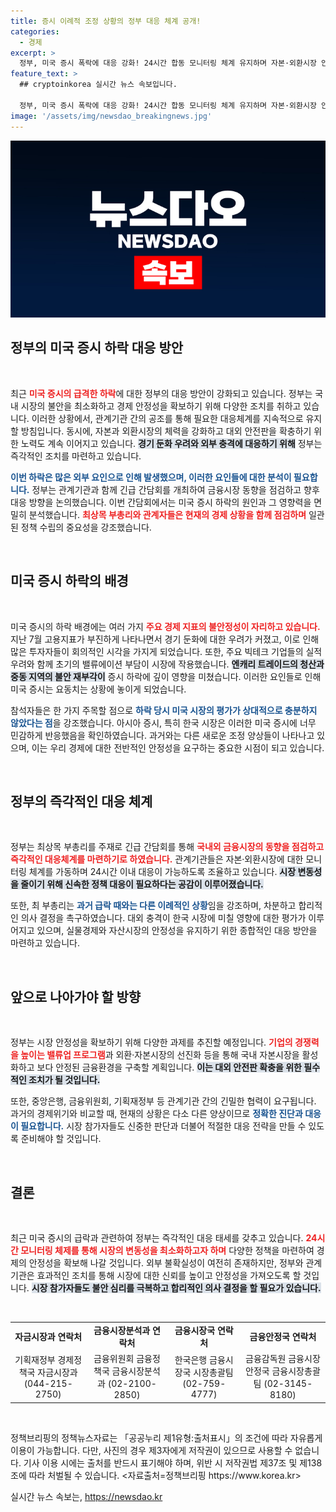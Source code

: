 ```yaml
---
title: 증시 이례적 조정 상황의 정부 대응 체계 공개!
categories:
  - 경제
excerpt: >
  정부, 미국 증시 폭락에 대응 강화! 24시간 합동 모니터링 체계 유지하며 자본·외환시장 안정화에 총력. 과도한 불안심리 경계 강조. 새로운 경제 회복 흐름을 어떻게 이어갈까? 클릭해서 자세히 알아보세요!
feature_text: >
  ## cryptoinkorea 실시간 뉴스 속보입니다.

  정부, 미국 증시 폭락에 대응 강화! 24시간 합동 모니터링 체계 유지하며 자본·외환시장 안정화에 총력. 과도한 불안심리 경계 강조. 새로운 경제 회복 흐름을 어떻게 이어갈까? 클릭해서 자세히 알아보세요!
image: '/assets/img/newsdao_breakingnews.jpg'
---
```


<p><img src="/assets/img/newsdao_breakingnews.jpg" alt="cryptoinkorea 속보" /></p>

<h2 data-ke-size="size26">정부의 미국 증시 하락 대응 방안</h2>

<p data-ke-size="size16">&nbsp;</p> 

<p>최근 <b><span style="color: #ee2323;">미국 증시의 급격한 하락</span></b>에 대한 정부의 대응 방안이 강화되고 있습니다. 정부는 국내 시장의 불안을 최소화하고 경제 안정성을 확보하기 위해 다양한 조치를 취하고 있습니다. 이러한 상황에서, 관계기관 간의 공조를 통해 필요한 대응체계를 지속적으로 유지할 방침입니다. 동시에, 자본과 외환시장의 체력을 강화하고 대외 안전판을 확충하기 위한 노력도 계속 이어지고 있습니다. <b><span style="background-color: #21538527;">경기 둔화 우려와 외부 충격에 대응하기 위해</span></b> 정부는 즉각적인 조치를 마련하고 있습니다. </p>

<p><b><span style="color: #1a5490;">이번 하락은 많은 외부 요인으로 인해 발생했으며, 이러한 요인들에 대한 분석이 필요합니다.</span></b> 정부는 관계기관과 함께 긴급 간담회를 개최하여 금융시장 동향을 점검하고 향후 대응 방향을 논의했습니다. 이번 간담회에서는 미국 증시 하락의 원인과 그 영향력을 면밀히 분석했습니다. <b><span style="color: #ee2323;">최상목 부총리와 관계자들은 현재의 경제 상황을 함께 점검하며</span></b> 일관된 정책 수립의 중요성을 강조했습니다.</p>

<p data-ke-size="size16">&nbsp;</p> 

<h2 data-ke-size="size26">미국 증시 하락의 배경</h2>

<p data-ke-size="size16">&nbsp;</p> 

<p>미국 증시의 하락 배경에는 여러 가지 <b><span style="color: #ee2323;">주요 경제 지표의 불안정성이 자리하고 있습니다.</span></b> 지난 7월 고용지표가 부진하게 나타나면서 경기 둔화에 대한 우려가 커졌고, 이로 인해 많은 투자자들이 회의적인 시각을 가지게 되었습니다. 또한, 주요 빅테크 기업들의 실적 우려와 함께 초기의 밸류에이션 부담이 시장에 작용했습니다. <b><span style="background-color: #21538527;">엔캐리 트레이드의 청산과 중동 지역의 불안 재부각이</span></b> 증시 하락에 깊이 영향을 미쳤습니다. 이러한 요인들로 인해 미국 증시는 요동치는 상황에 놓이게 되었습니다.</p>

<p>참석자들은 한 가지 주목할 점으로 <b><span style="color: #1a5490;">하락 당시 미국 시장의 평가가 상대적으로 충분하지 않았다는 점</span></b>을 강조했습니다. 아시아 증시, 특히 한국 시장은 이러한 미국 증시에 너무 민감하게 반응했음을 확인하였습니다. 과거와는 다른 새로운 조정 양상들이 나타나고 있으며, 이는 우리 경제에 대한 전반적인 안정성을 요구하는 중요한 시점이 되고 있습니다.</p>

<p data-ke-size="size16">&nbsp;</p>

<h2 data-ke-size="size26">정부의 즉각적인 대응 체계</h2>

<p data-ke-size="size16">&nbsp;</p> 

<p>정부는 최상목 부총리를 주재로 긴급 간담회를 통해 <b><span style="color: #ee2323;">국내외 금융시장의 동향을 점검하고 즉각적인 대응체계를 마련하기로 하였습니다.</span></b> 관계기관들은 자본·외환시장에 대한 모니터링 체계를 가동하며 24시간 이내 대응이 가능하도록 조율하고 있습니다. <b><span style="background-color: #21538527;">시장 변동성을 줄이기 위해 신속한 정책 대응이 필요하다는 공감이 이루어졌습니다.</span></b></p>

<p>또한, 최 부총리는 <b><span style="color: #1a5490;">과거 급락 때와는 다른 이례적인 상황</span></b>임을 강조하며, 차분하고 합리적인 의사 결정을 촉구하였습니다. 대외 충격이 한국 시장에 미칠 영향에 대한 평가가 이루어지고 있으며, 실물경제와 자산시장의 안정성을 유지하기 위한 종합적인 대응 방안을 마련하고 있습니다. </p>

<p data-ke-size="size16">&nbsp;</p>

<h2 data-ke-size="size26">앞으로 나아가야 할 방향</h2>

<p data-ke-size="size16">&nbsp;</p> 

<p>정부는 시장 안정성을 확보하기 위해 다양한 과제를 추진할 예정입니다. <b><span style="color: #ee2323;">기업의 경쟁력을 높이는 밸류업 프로그램</span></b>과 외환·자본시장의 선진화 등을 통해 국내 자본시장을 활성화하고 보다 안정된 금융환경을 구축할 계획입니다. <b><span style="background-color: #21538527;">이는 대외 안전판 확충을 위한 필수적인 조치가 될 것입니다.</span></b></p>

<p>또한, 중앙은행, 금융위원회, 기획재정부 등 관계기관 간의 긴밀한 협력이 요구됩니다. 과거의 경제위기와 비교할 때, 현재의 상황은 다소 다른 양상이므로 <b><span style="color: #1a5490;">정확한 진단과 대응이 필요합니다.</span></b> 시장 참가자들도 신중한 판단과 더불어 적절한 대응 전략을 만들 수 있도록 준비해야 할 것입니다.</p>

<p data-ke-size="size16">&nbsp;</p>

<h2 data-ke-size="size26">결론</h2>

<p data-ke-size="size16">&nbsp;</p> 

<p>최근 미국 증시의 급락과 관련하여 정부는 즉각적인 대응 태세를 갖추고 있습니다. <b><span style="color: #ee2323;">24시간 모니터링 체제를 통해 시장의 변동성을 최소화하고자 하며</span></b> 다양한 정책을 마련하여 경제의 안정성을 확보해 나갈 것입니다. 외부 불확실성이 여전히 존재하지만, 정부와 관계기관은 효과적인 조치를 통해 시장에 대한 신뢰를 높이고 안정성을 가져오도록 할 것입니다. <b><span style="background-color: #21538527;">시장 참가자들도 불안 심리를 극복하고 합리적인 의사 결정을 할 필요가 있습니다.</span></b></p>

<p data-ke-size="size16">&nbsp;</p>

<table style="width: 100%; border-collapse: collapse;">
    <tr>
        <td style="text-align: center; height: 17px;"><b>자금시장과 연락처</b></td>
        <td style="text-align: center; height: 17px;"><b>금융시장분석과 연락처</b></td>
        <td style="text-align: center; height: 17px;"><b>금융시장국 연락처</b></td>
        <td style="text-align: center; height: 17px;"><b>금융안정국 연락처</b></td>
    </tr>
    <tr>
        <td style="text-align: center; height: 17px;">기획재정부 경제정책국 자금시장과 (044-215-2750)</td>
        <td style="text-align: center; height: 17px;">금융위원회 금융정책국 금융시장분석과 (02-2100-2850)</td>
        <td style="text-align: center; height: 17px;">한국은행 금융시장국 시장총괄팀 (02-759-4777)</td>
        <td style="text-align: center; height: 17px;">금융감독원 금융시장안정국 금융시장총괄팀 (02-3145-8180)</td>
    </tr>
</table>

<p data-ke-size="size16">&nbsp;</p> 

<p>정책브리핑의 정책뉴스자료는 「공공누리 제1유형:출처표시」의 조건에 따라 자유롭게 이용이 가능합니다. 다만, 사진의 경우 제3자에게 저작권이 있으므로 사용할 수 없습니다. 기사 이용 시에는 출처를 반드시 표기해야 하며, 위반 시 저작권법 제37조 및 제138조에 따라 처벌될 수 있습니다. &lt;자료출처=정책브리핑 https://www.korea.kr></p>
실시간 뉴스 속보는, <a href="https://newsdao.kr" rel="dofollow">https://newsdao.kr</a>


